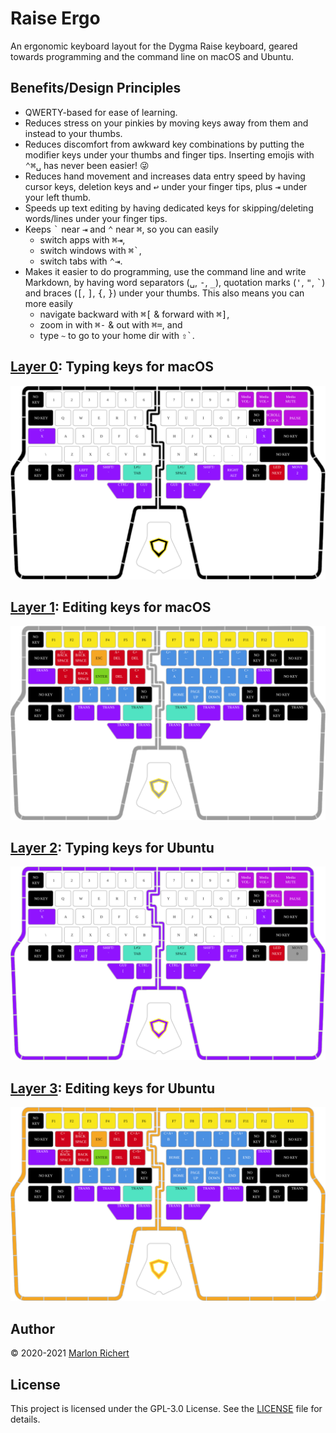 # Raise Ergo
An ergonomic keyboard layout for the Dygma Raise keyboard, geared towards programming and the
command line on macOS and Ubuntu.

## Benefits/Design Principles
* QWERTY-based for ease of learning.
* Reduces stress on your pinkies by moving keys away from them and instead to your thumbs.
* Reduces discomfort from awkward key combinations by putting the modifier keys under your thumbs
  and finger tips. Inserting emojis with <kbd>⌃</kbd><kbd>⌘</kbd><kbd>␣</kbd> has never been
  easier! 😜
* Reduces hand movement and increases data entry speed by having cursor keys, deletion keys and
  <kbd>↩︎</kbd> under your finger tips, plus <kbd>⇥</kbd> under your left thumb.
* Speeds up text editing by having dedicated keys for skipping/deleting words/lines under your
  finger tips.
* Keeps <kbd>`</kbd> near <kbd>⇥</kbd> and <kbd>⌃</kbd> near <kbd>⌘</kbd>, so you can easily
  * switch apps with <kbd>⌘</kbd><kbd>⇥</kbd>,
  * switch windows with <kbd>⌘</kbd><kbd>`</kbd>,
  * switch tabs with <kbd>⌃</kbd><kbd>⇥</kbd>.
* Makes it easier to do programming, use the command line and write Markdown, by having word
  separators (<kbd>␣</kbd>, <kbd>-</kbd>, <kbd>\_</kbd>), quotation marks (<kbd>'</kbd>,
  <kbd>"</kbd>, <kbd>`</kbd>) and braces (<kbd>[</kbd>, <kbd>]</kbd>, <kbd>{</kbd>, <kbd>}</kbd>)
  under your thumbs. This also means you can more easily
  * navigate backward with <kbd>⌘</kbd><kbd>[</kbd> & forward with <kbd>⌘</kbd><kbd>]</kbd>,
  * zoom in with <kbd>⌘</kbd><kbd>-</kbd> & out with <kbd>⌘</kbd><kbd>=</kbd>, and
  * type `~` to go to your home dir with <kbd>⇧</kbd><kbd>`</kbd>.

## [Layer 0](layer0.json): Typing keys for macOS
![layer 0](img/layer0.svg)

## [Layer 1](layer1.json): Editing keys for macOS
![layer 1](img/layer1.svg)

## [Layer 2](layer2.json): Typing keys for Ubuntu
![layer 2](img/layer2.svg)

## [Layer 3](layer3.json): Editing keys for Ubuntu
![layer 3](img/layer3.svg)

## Author
© 2020-2021 [Marlon Richert](https://github.com/marlonrichert)

## License
This project is licensed under the GPL-3.0 License. See the [LICENSE](LICENSE) file for details.
